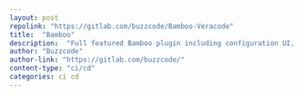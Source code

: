 ```yaml
---
layout: post
repolink: "https://gitlab.com/buzzcode/Bamboo-Veracode"
title:  "Bamboo"
description:  "Full featured Bamboo plugin including configuration UI, wait for scan to complete, and "break the build" functionality."
author: "Buzzcode"
author-link: "https://gitlab.com/buzzcode/"
content-type: "ci/cd"
categories: ci cd
---
```

